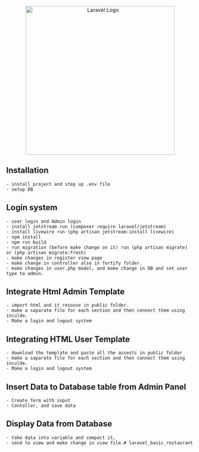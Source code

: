 <p align="center"><a href="https://laravel.com" target="_blank"><img src="https://raw.githubusercontent.com/laravel/art/master/logo-lockup/5%20SVG/2%20CMYK/1%20Full%20Color/laravel-logolockup-cmyk-red.svg" width="400" alt="Laravel Logo"></a></p>

## Installation
    - install project and step up .env file
    - setup DB

## Login system
    - user login and Admin login
    - install jetstream run (composer require laravel/jetstream)
    - install livewire run (php artisan jetstream:install livewire)
    - npm install
    - npm run build
    - run migration (before make change on it) run (php artisan migrate) or (php artisan migrate:fresh)
    - make changes in register view page
    - make change in controller also in fortify folder.
    - make changes in user.php model, and make change in DB and set user type to admin.

## Integrate Html Admin Template
    - import html and it resouse in public folder.
    - make a saparate file for each section and then connect them using inculde.
    - Make a login and logout system

## Integrating HTML User Template
    - download the template and paste all the assests in public folder
    - make a saparate file for each section and then connect them using inculde.
    - Make a login and logout system
    
## Insert Data to Database table from Admin Panel
    - Create form with input
    - Contoller, and save data

## Display Data from Database
    - take data into variable and compact it,
    - send to view and make change in view file.# laravel_basic_restaurant
